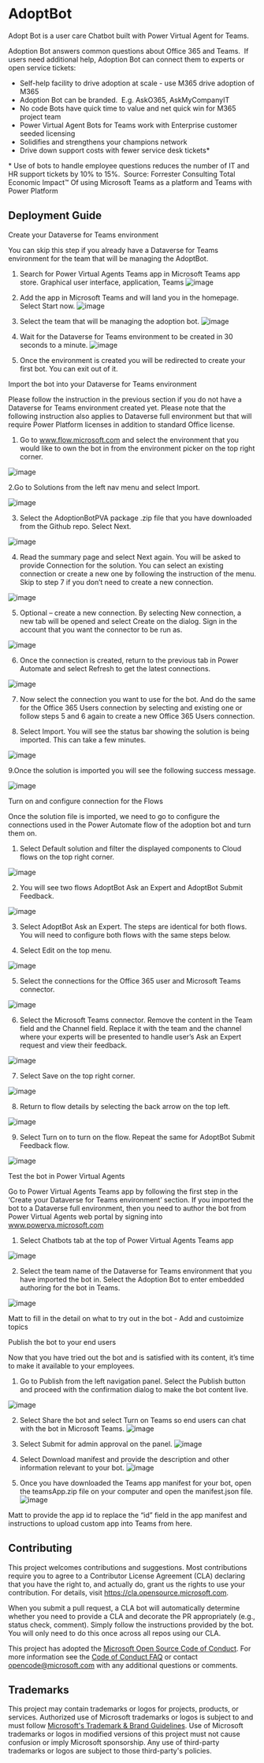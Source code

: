 # AdoptBot

Adopt Bot is a user care Chatbot built with Power Virtual Agent for Teams.

Adoption Bot answers common questions about Office 365 and Teams.  If users need additional help, Adoption Bot can connect them to experts or open service tickets:
- Self-help facility to drive adoption at scale - use M365 drive adoption of M365
- Adoption Bot can be branded.  E.g. AskO365, AskMyCompanyIT
- No code Bots have quick time to value and net quick win for M365 project team
- Power Virtual Agent Bots for Teams work with Enterprise customer seeded licensing
- Solidifies and strengthens your champions network
- Drive down support costs with fewer service desk tickets*

* Use of bots to handle employee questions reduces the number of IT and HR support tickets by 10% to 15%.  Source: Forrester Consulting Total Economic Impact™ Of using Microsoft Teams as a platform and Teams with Power Platform

## Deployment Guide
Create your Dataverse for Teams environment 

You can skip this step if you already have a Dataverse for Teams environment for the team that will be managing the AdoptBot. 

1. Search for Power Virtual Agents Teams app in Microsoft Teams app store. 
Graphical user interface, application, Teams
![image](https://user-images.githubusercontent.com/54556057/106006977-cd859c80-6083-11eb-94ff-dd754dcfadbf.png)

2. Add the app in Microsoft Teams and will land you in the homepage.  Select Start now. 
![image](https://user-images.githubusercontent.com/54556057/106007208-0de51a80-6084-11eb-9067-d4ef939d40fc.png)

3. Select the team that will be managing the adoption bot. 
![image](https://user-images.githubusercontent.com/54556057/106007331-2f460680-6084-11eb-8792-6b9081d8ddc1.png)
 
4. Wait for the Dataverse for Teams environment to be created in 30 seconds to a minute. 
![image](https://user-images.githubusercontent.com/54556057/106007410-44229a00-6084-11eb-93fe-2039f919db2c.png)

5. Once the environment is created you will be redirected to create your first bot.  You can exit out of it. 

Import the bot into your Dataverse for Teams environment

Please follow the instruction in the previous section if you do not have a Dataverse for Teams environment created yet.  Please note that the following instruction also applies to Dataverse full environment but that will require Power Platform licenses in addition to standard Office license.

1. Go to www.flow.microsoft.com and select the environment that you would like to own the bot in from the environment picker on the top right corner.

![image](https://user-images.githubusercontent.com/54556057/106007541-69afa380-6084-11eb-9a99-d9a8d73e8cfb.png)
 
2.Go to Solutions from the left nav menu and select Import. 

![image](https://user-images.githubusercontent.com/54556057/106007586-79c78300-6084-11eb-8f09-2f4777951a25.png)

3. Select the AdoptionBotPVA package .zip file that you have downloaded from the Github repo.  Select Next. 

![image](https://user-images.githubusercontent.com/54556057/106007675-8c41bc80-6084-11eb-93d8-a2867815ff6d.png)
 
4. Read the summary page and select Next again.  You will be asked to provide Connection for the solution.  You can select an existing connection or create a new one by following the instruction of the menu.  Skip to step 7 if you don’t need to create a new connection. 

![image](https://user-images.githubusercontent.com/54556057/106007726-9a8fd880-6084-11eb-9068-be9e8204ac82.png)

5. Optional – create a new connection.  By selecting New connection, a new tab will be opened and select Create on the dialog.  Sign in the account that you want the connector to be run as. 

![image](https://user-images.githubusercontent.com/54556057/106007808-abd8e500-6084-11eb-8025-4a46d626b47b.png)


6. Once the connection is created, return to the previous tab in Power Automate and select Refresh to get the latest connections. 

![image](https://user-images.githubusercontent.com/54556057/106007859-bd21f180-6084-11eb-8afa-b4b981b533cb.png)


7. Now select the connection you want to use for the bot.  And do the same for the Office 365 Users connection by selecting and existing one or follow steps 5 and 6 again to create a new Office 365 Users connection. 

8. Select Import.  You will see the status bar showing the solution is being imported.  This can take a few minutes. 

![image](https://user-images.githubusercontent.com/54556057/106007927-d034c180-6084-11eb-92e7-e6a19f7611c7.png)

 
9.Once the solution is imported you will see the following success message. 

![image](https://user-images.githubusercontent.com/54556057/106007979-de82dd80-6084-11eb-8410-2e35afab629c.png)

Turn on and configure connection for the Flows 

Once the solution file is imported, we need to go to configure the connections used in the Power Automate flow of the adoption bot and turn them on. 

1. Select Default solution and filter the displayed components to Cloud flows on the top right corner. 

![image](https://user-images.githubusercontent.com/54556057/106008054-efcbea00-6084-11eb-830e-bb6133833840.png)


2. You will see two flows AdoptBot Ask an Expert and AdoptBot Submit Feedback.  

![image](https://user-images.githubusercontent.com/54556057/106008123-ff4b3300-6084-11eb-8fa1-2b9ef39cfdc4.png)

3. Select AdoptBot Ask an Expert.  The steps are identical for both flows.  You will need to configure both flows with the same steps below. 

4. Select Edit on the top menu. 

![image](https://user-images.githubusercontent.com/54556057/106008221-138f3000-6085-11eb-8f06-c46f2563ab0b.png)

5. Select the connections for the Office 365 user and Microsoft Teams connector. 

![image](https://user-images.githubusercontent.com/54556057/106008292-23a70f80-6085-11eb-8a1b-e8fd4a670707.png)

6. Select the Microsoft Teams connector.  Remove the content in the Team field and the Channel field.  Replace it with the team and the channel where your experts will be presented to handle user’s Ask an Expert request and view their feedback.   

![image](https://user-images.githubusercontent.com/54556057/106008353-33beef00-6085-11eb-88a5-8ac3fb3f7887.png)


7. Select Save on the top right corner. 

![image](https://user-images.githubusercontent.com/54556057/106008408-420d0b00-6085-11eb-9285-14829bcc5d4e.png)


8. Return to flow details by selecting the back arrow on the top left.   

![image](https://user-images.githubusercontent.com/54556057/106008466-505b2700-6085-11eb-9c1b-25d303daf9ae.png)


9. Select Turn on to turn on the flow.  Repeat the same for AdoptBot Submit Feedback flow. 

![image](https://user-images.githubusercontent.com/54556057/106008522-60730680-6085-11eb-8566-93388698da18.png)

Test the bot in Power Virtual Agents 

Go to Power Virtual Agents Teams app by following the first step in the ‘Create your Dataverse for Teams environment’ section.  If you imported the bot to a Dataverse full environment, then you need to author the bot from Power Virtual Agents web portal by signing into www.powerva.microsoft.com 

1. Select Chatbots tab at the top of Power Virtual Agents Teams app 

![image](https://user-images.githubusercontent.com/54556057/106008587-7254a980-6085-11eb-843e-78be5fbdde64.png)


2. Select the team name of the Dataverse for Teams environment that you have imported the bot in.  Select the Adoption Bot to enter embedded authoring for the bot in Teams. 

![image](https://user-images.githubusercontent.com/54556057/106008665-88626a00-6085-11eb-93a5-2395449f19ca.png)

Matt to fill in the detail on what to try out in the bot - Add and custoimize topics

Publish the bot to your end users 

Now that you have tried out the bot and is satisfied with its content, it’s time to make it available to your employees.   

1. Go to Publish from the left navigation panel.  Select the Publish button and proceed with the confirmation dialog to make the bot content live. 

![image](https://user-images.githubusercontent.com/54556057/106008755-9f08c100-6085-11eb-94d3-cc53e7d3aeda.png)

2. Select Share the bot and select Turn on Teams so end users can chat with the bot in Microsoft Teams. 
![image](https://user-images.githubusercontent.com/54556057/106008804-acbe4680-6085-11eb-8d8d-ab0f20e11c42.png)

3. Select Submit for admin approval on the panel. 
![image](https://user-images.githubusercontent.com/54556057/106008845-bb0c6280-6085-11eb-9ea9-f16c770a4784.png)

4. Select Download manifest and provide the description and other information relevant to your bot. 
![image](https://user-images.githubusercontent.com/54556057/106008919-cbbcd880-6085-11eb-99c1-9a37e6f22c8c.png)
 
5. Once you have downloaded the Teams app manifest for your bot, open the teamsApp.zip file on your computer and open the manifest.json file. 
![image](https://user-images.githubusercontent.com/54556057/106008969-d7a89a80-6085-11eb-9771-a0d48b7ba665.png)

Matt to provide the app id to replace the “id” field in the app manifest and instructions to upload custom app into Teams from here. 

## Contributing

This project welcomes contributions and suggestions.  Most contributions require you to agree to a
Contributor License Agreement (CLA) declaring that you have the right to, and actually do, grant us
the rights to use your contribution. For details, visit https://cla.opensource.microsoft.com.

When you submit a pull request, a CLA bot will automatically determine whether you need to provide
a CLA and decorate the PR appropriately (e.g., status check, comment). Simply follow the instructions
provided by the bot. You will only need to do this once across all repos using our CLA.

This project has adopted the [Microsoft Open Source Code of Conduct](https://opensource.microsoft.com/codeofconduct/).
For more information see the [Code of Conduct FAQ](https://opensource.microsoft.com/codeofconduct/faq/) or
contact [opencode@microsoft.com](mailto:opencode@microsoft.com) with any additional questions or comments.

## Trademarks

This project may contain trademarks or logos for projects, products, or services. Authorized use of Microsoft 
trademarks or logos is subject to and must follow 
[Microsoft's Trademark & Brand Guidelines](https://www.microsoft.com/en-us/legal/intellectualproperty/trademarks/usage/general).
Use of Microsoft trademarks or logos in modified versions of this project must not cause confusion or imply Microsoft sponsorship.
Any use of third-party trademarks or logos are subject to those third-party's policies.
